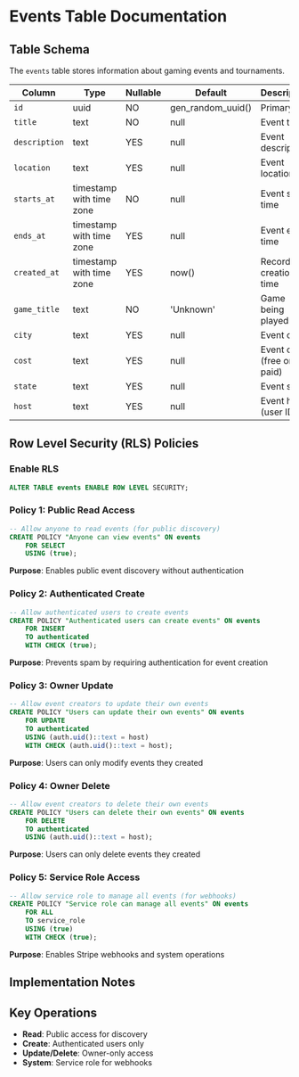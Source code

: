 # Events Table Documentation

## Table Schema

The `events` table stores information about gaming events and tournaments.

| Column | Type | Nullable | Default | Description |
|--------|------|----------|---------|-------------|
| `id` | uuid | NO | gen_random_uuid() | Primary key |
| `title` | text | NO | null | Event title |
| `description` | text | YES | null | Event description |
| `location` | text | YES | null | Event location |
| `starts_at` | timestamp with time zone | NO | null | Event start time |
| `ends_at` | timestamp with time zone | YES | null | Event end time |
| `created_at` | timestamp with time zone | YES | now() | Record creation time |
| `game_title` | text | NO | 'Unknown' | Game being played |
| `city` | text | YES | null | Event city |
| `cost` | text | YES | null | Event cost (free or paid) |
| `state` | text | YES | null | Event state |
| `host` | text | YES | null | Event host (user ID) |

## Row Level Security (RLS) Policies

### Enable RLS
```sql
ALTER TABLE events ENABLE ROW LEVEL SECURITY;
```

### Policy 1: Public Read Access
```sql
-- Allow anyone to read events (for public discovery)
CREATE POLICY "Anyone can view events" ON events
    FOR SELECT
    USING (true);
```
**Purpose**: Enables public event discovery without authentication

### Policy 2: Authenticated Create
```sql
-- Allow authenticated users to create events
CREATE POLICY "Authenticated users can create events" ON events
    FOR INSERT
    TO authenticated
    WITH CHECK (true);
```
**Purpose**: Prevents spam by requiring authentication for event creation

### Policy 3: Owner Update
```sql
-- Allow event creators to update their own events
CREATE POLICY "Users can update their own events" ON events
    FOR UPDATE
    TO authenticated
    USING (auth.uid()::text = host)
    WITH CHECK (auth.uid()::text = host);
```
**Purpose**: Users can only modify events they created

### Policy 4: Owner Delete
```sql
-- Allow event creators to delete their own events
CREATE POLICY "Users can delete their own events" ON events
    FOR DELETE
    TO authenticated
    USING (auth.uid()::text = host);
```
**Purpose**: Users can only delete events they created

### Policy 5: Service Role Access
```sql
-- Allow service role to manage all events (for webhooks)
CREATE POLICY "Service role can manage all events" ON events
    FOR ALL
    TO service_role
    USING (true)
    WITH CHECK (true);
```
**Purpose**: Enables Stripe webhooks and system operations

## Implementation Notes

## Key Operations
- **Read**: Public access for discovery
- **Create**: Authenticated users only
- **Update/Delete**: Owner-only access
- **System**: Service role for webhooks